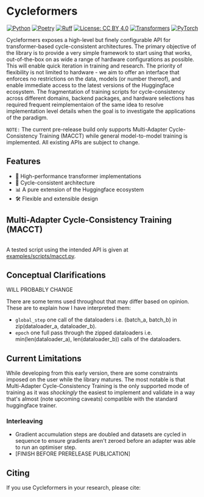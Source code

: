 # Cycleformers

<div align="center">

[![Python](https://img.shields.io/badge/python-3.11-blue.svg)](https://www.python.org/downloads/)
[![Poetry](https://img.shields.io/endpoint?url=https://python-poetry.org/badge/v0.json)](https://python-poetry.org/)
[![Ruff](https://img.shields.io/badge/code%20style-ruff-000000.svg)](https://github.com/astral-sh/ruff)
[![License: CC BY 4.0](https://img.shields.io/badge/License-CC%20BY%204.0-lightgrey.svg)](https://creativecommons.org/licenses/by/4.0/)
[![Transformers](https://img.shields.io/badge/🤗_transformers-4.46.1-yellow.svg)](https://github.com/huggingface/transformers)
[![PyTorch](https://img.shields.io/badge/PyTorch-2.4-EE4C2C.svg)](https://pytorch.org/)

<!-- [![Build Status](https://github.com/wrmthorne/cycleformers/workflows/CI-Pipeline/badge.svg)](https://github.com/wrmthorne/cycleformers/actions) -->

</div>

Cycleformers exposes a high-level but finely configurable API for transformer-based cycle-consistent architectures. The primary objective of the library is to provide a very simple framework to start using that works, out-of-the-box on as wide a range of hardware configurations as possible. This will enable quick iteration in training and research. The priority of flexibility is not limited to hardware - we aim to offer an interface that enforces no restrictions on the data, models (or number thereof), and enable immediate access to the latest versions of the Huggingface ecosystem. The fragmentation of training scripts for cycle-consistency across different domains, backend packages, and hardware selections has required frequent reimplementaion of the same idea to resolve implementation level details when the goal is to investigate the applications of the paradigm.

`NOTE:` The current pre-release build only supports Multi-Adapter Cycle-Consistency Training (MACCT) while general model-to-model training is implemented. All existing APIs are subject to change.

## Features

- 🚀 High-performance transformer implementations
- 🔄 Cycle-consistent architecture
- 📊 A pure extension of the Huggingface ecosystem
- 🛠️ Flexible and extensible design
<!-- - 📝 Comprehensive documentation and examples -->

## Multi-Adapter Cycle-Consistency Training (MACCT)

```python

```
A tested script using the intended API is given at [examples/scripts/macct.py](https://github.com/wrmthorne/cycleformers/tree/main/examples/scripts/macct.py).


## Conceptual Clarifications

WILL PROBABLY CHANGE

There are some terms used throughout that may differ based on opinion. These are to explain how I have interpreted them:
- `global_step` one call of the dataloaders i.e. (batch_a, batch_b) in zip(dataloader_a, dataloader_b).
- `epoch` one full pass through the zipped dataloaders i.e. min(len(dataloader_a), len(dataloader_b)) calls of the dataloaders.

## Current Limitations

While developing from this early version, there are some constraints imposed on the user while the library matures. The most notable is that Multi-Adapter Cycle-Consistency Training is the only supported mode of training as it was *shockingly* the easiest to implement and validate in a way that's almost (note upcoming caveats) compatible with the standard huggingface trainer.

### Interleaving

- Gradient accumulation steps are doubled and datasets are cycled in sequence to ensure gradients aren't zeroed before an adapter was able to run an optimiser step.
- [FINISH BEFORE PRERELEASE PUBLICATION]

## Citing

If you use Cycleformers in your research, please cite:

```bibtex
```